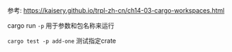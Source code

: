 
参考: https://kaisery.github.io/trpl-zh-cn/ch14-03-cargo-workspaces.html


cargo run `-p` 用于参数和包名称来运行


`cargo test -p add-one` 测试指定crate
